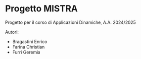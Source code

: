 # Progetto MISTRA

Progetto per il corso di Applicazioni Dinamiche, A.A. 2024/2025

Autori:
- Bragastini Enrico
- Farina Christian
- Furri Geremia
